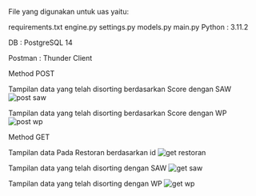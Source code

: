 File yang digunakan untuk uas yaitu:

requirements.txt engine.py settings.py models.py main.py Python : 3.11.2

DB : PostgreSQL 14

Postman : Thunder Client

Method POST

Tampilan data yang telah disorting berdasarkan Score dengan SAW
![post saw](https://github.com/Salsabilaasya/UAS_SPK/assets/137993605/51bc915c-9536-4e5d-8be5-96a723e6c729)

Tampilan data yang telah disorting berdasarkan Score dengan WP
![post wp](https://github.com/Salsabilaasya/UAS_SPK/assets/137993605/13668feb-694c-443d-aa81-e4831af55b9b)

Method GET

Tampilan data Pada Restoran berdasarkan id
![get restoran](https://github.com/Salsabilaasya/UAS_SPK/assets/137993605/bcfa55e9-32e1-4767-be87-fb55444aa61f)

Tampilan data yang telah disorting dengan SAW
![get saw](https://github.com/Salsabilaasya/UAS_SPK/assets/137993605/ddd6ab68-361e-4b8c-bb77-8d7a0574e06a)

Tampilan data yang telah disorting dengan WP
![get wp](https://github.com/Salsabilaasya/UAS_SPK/assets/137993605/78bb3a84-9b46-41b0-ba24-68e69f6bfca1)
